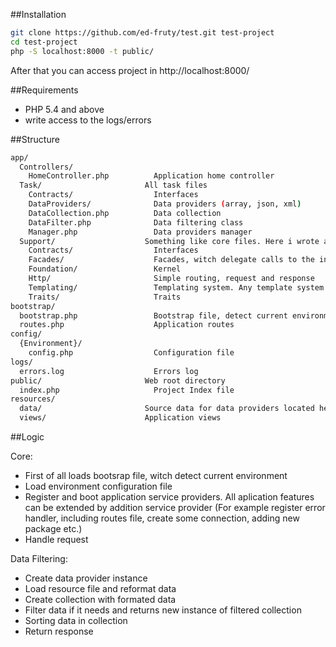 
##Installation

```bash
git clone https://github.com/ed-fruty/test.git test-project
cd test-project
php -S localhost:8000 -t public/
```
After that you can access project in http://localhost:8000/

##Requirements
- PHP 5.4 and above
- write access to the logs/errors

##Structure
```bash
app/
  Controllers/
    HomeController.php          Application home controller
  Task/                       All task files
    Contracts/                  Interfaces
    DataProviders/              Data providers (array, json, xml)
    DataCollection.php          Data collection
    DataFilter.php              Data filtering class
    Manager.php                 Data providers manager
  Support/                    Something like core files. Here i wrote a components for current application working
    Contracts/                  Interfaces
    Facades/                    Facades, witch delegate calls to the instance of accessor class
    Foundation/                 Kernel
    Http/                       Simple routing, request and response
    Templating/                 Templating system. Any template system like Twig, Smarty, Blade etc. can be added as driver 
    Traits/                     Traits
bootstrap/
  bootstrap.php                 Bootstrap file, detect current environment and set project root path, register class loader
  routes.php                    Application routes
config/                       
  {Environment}/
    config.php                  Configuration file
logs/
  errors.log                    Errors log
public/                       Web root directory
  index.php                     Project Index file
resources/
  data/                       Source data for data providers located here
  views/                      Application views
```

##Logic

Core:
  - First of all loads bootsrap file, witch detect current environment
  - Load environment configuration file
  - Register and boot application service providers. All aplication features can be extended by addition service provider (For example register error handler, including routes file, create some connection, adding new package etc.)
  - Handle request
  
Data Filtering:
  - Create data provider instance
  - Load resource file and reformat data
  - Create collection with formated data
  - Filter data if it needs and returns new instance of filtered collection
  - Sorting data in collection
  - Return response
